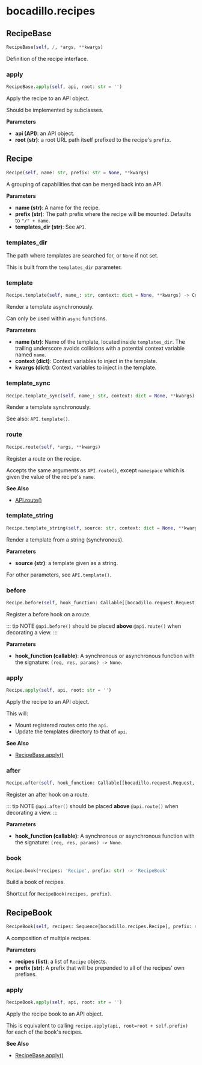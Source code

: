 # bocadillo.recipes

## RecipeBase
```python
RecipeBase(self, /, *args, **kwargs)
```
Definition of the recipe interface.
### apply
```python
RecipeBase.apply(self, api, root: str = '')
```
Apply the recipe to an API object.

Should be implemented by subclasses.

__Parameters__

- __api (API)__: an API object.
- __root (str)__: a root URL path itself prefixed to the recipe's `prefix`.

## Recipe
```python
Recipe(self, name: str, prefix: str = None, **kwargs)
```
A grouping of capabilities that can be merged back into an API.

__Parameters__


- __name (str)__:
    A name for the recipe.
- __prefix (str)__:
    The path prefix where the recipe will be mounted.
    Defaults to `"/" + name`.
- __templates_dir (str)__:
    See `API`.

### templates_dir
The path where templates are searched for, or `None` if not set.

This is built from the `templates_dir` parameter.

### template
```python
Recipe.template(self, name_: str, context: dict = None, **kwargs) -> Coroutine
```
Render a template asynchronously.

Can only be used within `async` functions.

__Parameters__


- __name (str)__:
    Name of the template, located inside `templates_dir`.
    The trailing underscore avoids collisions with a potential
    context variable named `name`.
- __context (dict)__:
    Context variables to inject in the template.
- __kwargs (dict)__:
    Context variables to inject in the template.

### template_sync
```python
Recipe.template_sync(self, name_: str, context: dict = None, **kwargs) -> str
```
Render a template synchronously.

See also: `API.template()`.

### route
```python
Recipe.route(self, *args, **kwargs)
```
Register a route on the recipe.

Accepts the same arguments as `API.route()`, except `namespace` which
is given the value of the recipe's `name`.

__See Also__

- [API.route()](./api.md#route)

### template_string
```python
Recipe.template_string(self, source: str, context: dict = None, **kwargs) -> str
```
Render a template from a string (synchronous).

__Parameters__

- __source (str)__: a template given as a string.

For other parameters, see `API.template()`.

### before
```python
Recipe.before(self, hook_function: Callable[[bocadillo.request.Request, bocadillo.response.Response, dict], Coroutine], *args, **kwargs)
```
Register a before hook on a route.

::: tip NOTE
`@api.before()` should be placed  **above** `@api.route()`
when decorating a view.
:::

__Parameters__

- __hook_function (callable)__:            A synchronous or asynchronous function with the signature:
    `(req, res, params) -> None`.

### apply
```python
Recipe.apply(self, api, root: str = '')
```
Apply the recipe to an API object.

This will:

- Mount registered routes onto the `api`.
- Update the templates directory to that of `api`.

__See Also__

- [RecipeBase.apply()](#apply)

### after
```python
Recipe.after(self, hook_function: Callable[[bocadillo.request.Request, bocadillo.response.Response, dict], Coroutine], *args, **kwargs)
```
Register an after hook on a route.

::: tip NOTE
`@api.after()` should be placed **above** `@api.route()`
when decorating a view.
:::

__Parameters__

- __hook_function (callable)__:            A synchronous or asynchronous function with the signature:
    `(req, res, params) -> None`.

### book
```python
Recipe.book(*recipes: 'Recipe', prefix: str) -> 'RecipeBook'
```
Build a book of recipes.

Shortcut for `RecipeBook(recipes, prefix)`.

## RecipeBook
```python
RecipeBook(self, recipes: Sequence[bocadillo.recipes.Recipe], prefix: str)
```
A composition of multiple recipes.

__Parameters__

- __recipes (list)__: a list of `Recipe` objects.
- __prefix (str)__:
    A prefix that will be prepended to all of the recipes' own prefixes.

### apply
```python
RecipeBook.apply(self, api, root: str = '')
```
Apply the recipe book to an API object.

This is equivalent to calling `recipe.apply(api, root=root + self.prefix)`
for each of the book's recipes.

__See Also__

- [RecipeBase.apply()](#apply)


